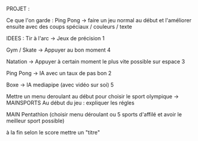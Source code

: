 PROJET :

Ce que l'on garde : Ping Pong -> faire un jeu normal au début et l'améliorer ensuite avec des coups spéciaux / couleurs / texte




IDEES :
Tir à l'arc -> Jeux de précision 1

Gym / Skate -> Appuyer au bon moment 4

Natation -> Appuyer à certain moment le plus vite possible sur espace 3

Ping Pong -> IA avec un taux de pas bon 2

Boxe -> IA mediapipe (avec vidéo sur soi) 5


Mettre un menu deroulant au début pour choisir le sport olympique -> MAINSPORTS
Au début du jeu : expliquer les régles

MAIN Pentathlon (choisir menu déroulant ou 5 sports d'affilé et avoir le meilleur sport possible)

à la fin selon le score mettre un "titre"